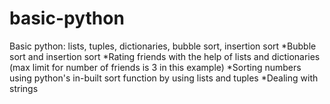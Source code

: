 # basic-python
Basic python: lists, tuples, dictionaries, bubble sort, insertion sort
*Bubble sort and insertion sort
*Rating friends with the help of lists and dictionaries (max limit for number of friends is 3 in this example)
*Sorting numbers using python's in-built sort function by using lists and tuples
*Dealing with strings
